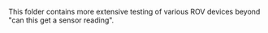 This folder contains more extensive testing of various ROV devices beyond "can this get a sensor reading".
